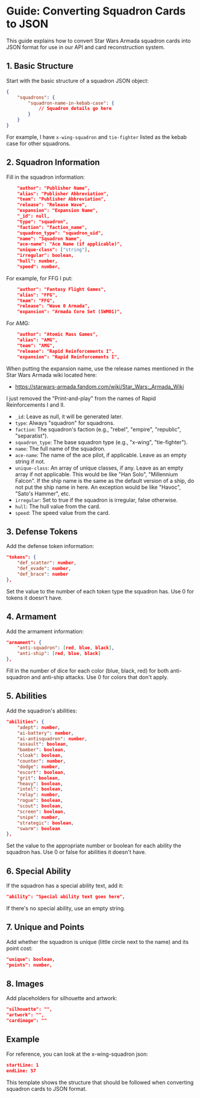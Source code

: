 # Guide: Converting Squadron Cards to JSON

This guide explains how to convert Star Wars Armada squadron cards into JSON format for use in our API and card reconstruction system.

## 1. Basic Structure

Start with the basic structure of a squadron JSON object:

```json
{
    "squadrons": {
        "squadron-name-in-kebab-case": {
            // Squadron details go here
        }
    }
}
```

For example, I have `x-wing-squadron` and `tie-fighter` listed as the kebab case for other squadrons.

## 2. Squadron Information

Fill in the squadron information:

```json
    "author": "Publisher Name",
    "alias": "Publisher Abbreviation",
    "team": "Publisher Abbreviation",
    "release": "Release Wave",
    "expansion": "Expansion Name",
    "_id": null,
    "type": "squadron",
    "faction": "faction_name",
    "squadron_type": "squadron_uid",
    "name": "Squadron Name",
    "ace-name": "Ace Name (if applicable)",
    "unique-class": ["string"],
    "irregular": boolean,
    "hull": number,
    "speed": number,
```

For example, for FFG I put:

```json
    "author": "Fantasy Flight Games",
    "alias": "FFG",
    "team": "FFG",
    "release": "Wave 0 Armada",
    "expansion": "Armada Core Set (SWM01)",
```

For AMG:

```json
    "author": "Atomic Mass Games",
    "alias": "AMG",
    "team": "AMG",
    "release": "Rapid Reinforcements I",
    "expansion": "Rapid Reinforcements I",
```

When putting the expansion name, use the release names mentioned in the Star Wars Armada wiki located here:
- https://starwars-armada.fandom.com/wiki/Star_Wars:_Armada_Wiki

I just removed the "Print-and-play" from the names of Rapid Reinforcements I and II.


- `_id`: Leave as null, it will be generated later.
- `type`: Always "squadron" for squadrons.
- `faction`: The squadron's faction (e.g., "rebel", "empire", "republic", "separatist").
- `squadron_type`: The base squadron type (e.g., "x-wing", "tie-fighter").
- `name`: The full name of the squadron.
- `ace-name`: The name of the ace pilot, if applicable. Leave as an empty string if not.
- `unique-class`: An array of unique classes, if any. Leave as an empty array if not applicable. This would be like "Han Solo", "Millennium Falcon". If the ship name is the same as the default version of a ship, do not put the ship name in here. An exception would be like "Havoc", "Sato's Hammer", etc.
- `irregular`: Set to true if the squadron is irregular, false otherwise.
- `hull`: The hull value from the card.
- `speed`: The speed value from the card.

## 3. Defense Tokens

Add the defense token information:

```json
"tokens": {
    "def_scatter": number,
    "def_evade": number,
    "def_brace": number
},
```

Set the value to the number of each token type the squadron has. Use 0 for tokens it doesn't have.

## 4. Armament

Add the armament information:

```json
"armament": {
    "anti-squadron": [red, blue, black],
    "anti-ship": [red, blue, black]
},
```

Fill in the number of dice for each color (blue, black, red) for both anti-squadron and anti-ship attacks. Use 0 for colors that don't apply.

## 5. Abilities

Add the squadron's abilities:

```json
"abilities": {
    "adept": number,
    "ai-battery": number,
    "ai-antisquadron": number,
    "assault": boolean,
    "bomber": boolean,
    "cloak": boolean,
    "counter": number,
    "dodge": number,
    "escort": boolean,
    "grit": boolean,
    "heavy": boolean,
    "intel": boolean,
    "relay": number,
    "rogue": boolean,
    "scout": boolean,
    "screen": boolean,
    "snipe": number,
    "strategic": boolean,
    "swarm": boolean
},
```

Set the value to the appropriate number or boolean for each ability the squadron has. Use 0 or false for abilities it doesn't have.

## 6. Special Ability

If the squadron has a special ability text, add it:

```json
"ability": "Special ability text goes here",
```

If there's no special ability, use an empty string.

## 7. Unique and Points

Add whether the squadron is unique (little circle next to the name) and its point cost:

```json
"unique": boolean,
"points": number,
```

## 8. Images

Add placeholders for silhouette and artwork:

```json
"silhouette": "",
"artwork": "",
"cardimage": ""
```

## Example

For reference, you can look at the x-wing-squadron json:

```typescript:public\converted-json\squadrons\x-wing-squadron.json
startLine: 1
endLine: 57
```

This template shows the structure that should be followed when converting squadron cards to JSON format.
